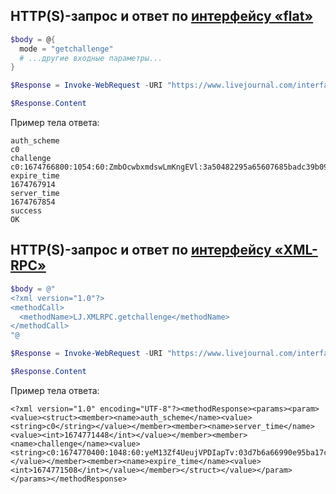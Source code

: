 ## HTTP(S)-запрос и ответ по [интерфейсу «flat»](https://stat.livejournal.com/doc/server/ljp.csp.flat.protocol.html)

```powershell
$body = @{
  mode = "getchallenge"
  # ...другие входные параметры...
}
```
```powershell
$Response = Invoke-WebRequest -URI "https://www.livejournal.com/interface/flat" -Body $body -Method "POST"
```
```powershell
$Response.Content
```
Пример тела ответа:
```
auth_scheme
c0
challenge
c0:1674766800:1054:60:ZmbOcwbxmdswLmKngEVl:3a50482295a65607685badc39b09d47b
expire_time
1674767914
server_time
1674767854
success
OK
```

## HTTP(S)-запрос и ответ по [интерфейсу «XML-RPC»](https://stat.livejournal.com/doc/server/ljp.csp.xml-rpc.protocol.html)

```powershell
$body = @"
<?xml version="1.0"?>
<methodCall>
  <methodName>LJ.XMLRPC.getchallenge</methodName>
</methodCall>
"@
```
```powershell
$Response = Invoke-WebRequest -URI "https://www.livejournal.com/interface/xmlrpc" -Body $body -Method "POST"
```
```powershell
$Response.Content
```
Пример тела ответа:
```
<?xml version="1.0" encoding="UTF-8"?><methodResponse><params><param><value><struct><member><name>auth_scheme</name><value><string>c0</string></value></member><member><name>server_time</name><value><int>1674771448</int></value></member><member><name>challenge</name><value><string>c0:1674770400:1048:60:yeM13Zf4UeujVPDIapTv:03d7b6a66990e95ba17ced533b9b98d2</string></value></member><member><name>expire_time</name><value><int>1674771508</int></value></member></struct></value></param></params></methodResponse>
```
